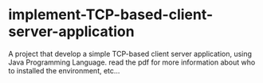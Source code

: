 # implement-TCP-based-client-server-application
 A project that develop a simple TCP-based client server application, using Java Programming Language. 
read the pdf for more information about who to installed the environment, etc... 
